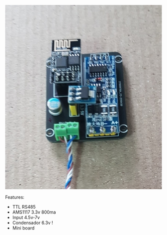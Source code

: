 ![B1.0](B1.0.jpg)

Features:

- TTL RS485
- AMS1117 3.3v 800ma
- Input 4.5v-7v
- Condensador 6.3v !
- Mini board
